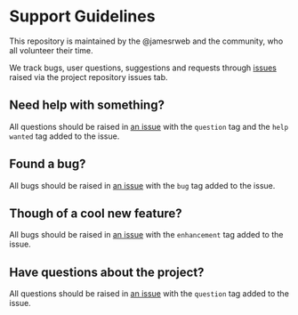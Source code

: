 # Support Guidelines

This repository is maintained by the @jamesrweb and the community, who all volunteer their time.

We track bugs, user questions, suggestions and requests through [issues](https://github.com/jamesrweb/react-p5-wrapper/issues) raised via the project repository issues tab.

## Need help with something?

All questions should be raised in [an issue](https://github.com/jamesrweb/react-p5-wrapper/issues/new) with the `question` tag and the `help wanted` tag added to the issue.

## Found a bug?

All bugs should be raised in [an issue](https://github.com/jamesrweb/react-p5-wrapper/issues/new) with the `bug` tag added to the issue.

## Though of a cool new feature?

All bugs should be raised in [an issue](https://github.com/jamesrweb/react-p5-wrapper/issues/new) with the `enhancement` tag added to the issue.

## Have questions about the project?

All questions should be raised in [an issue](https://github.com/jamesrweb/react-p5-wrapper/issues/new) with the `question` tag added to the issue.
